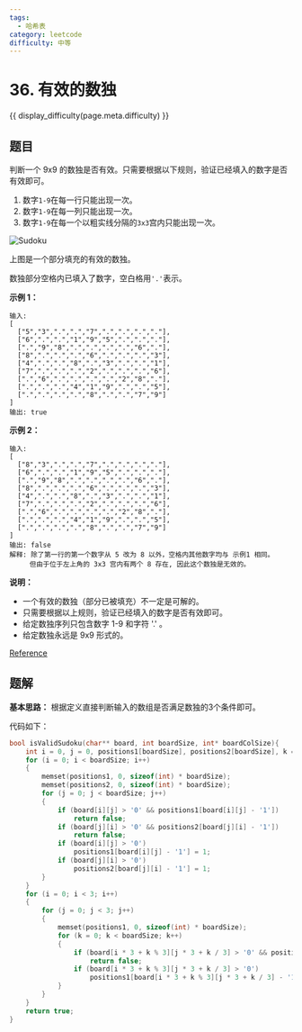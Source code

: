 ```yaml
---
tags:
  - 哈希表
category: leetcode
difficulty: 中等
---
```


# 36. 有效的数独

{{ display_difficulty(page.meta.difficulty) }}

## 题目

判断一个 9x9 的数独是否有效。只需要根据以下规则，验证已经填入的数字是否有效即可。

1. 数字`1-9`在每一行只能出现一次。
2. 数字`1-9`在每一列只能出现一次。
3. 数字`1-9`在每一个以粗实线分隔的`3x3`宫内只能出现一次。

![Sudoku](https://upload.wikimedia.org/wikipedia/commons/thumb/f/ff/Sudoku-by-L2G-20050714.svg/250px-Sudoku-by-L2G-20050714.svg.png)

上图是一个部分填充的有效的数独。

数独部分空格内已填入了数字，空白格用`'.'`表示。

**示例 1：**

```
输入:
[
  ["5","3",".",".","7",".",".",".","."],
  ["6",".",".","1","9","5",".",".","."],
  [".","9","8",".",".",".",".","6","."],
  ["8",".",".",".","6",".",".",".","3"],
  ["4",".",".","8",".","3",".",".","1"],
  ["7",".",".",".","2",".",".",".","6"],
  [".","6",".",".",".",".","2","8","."],
  [".",".",".","4","1","9",".",".","5"],
  [".",".",".",".","8",".",".","7","9"]
]
输出: true
```

**示例 2：**

```
输入:
[
  ["8","3",".",".","7",".",".",".","."],
  ["6",".",".","1","9","5",".",".","."],
  [".","9","8",".",".",".",".","6","."],
  ["8",".",".",".","6",".",".",".","3"],
  ["4",".",".","8",".","3",".",".","1"],
  ["7",".",".",".","2",".",".",".","6"],
  [".","6",".",".",".",".","2","8","."],
  [".",".",".","4","1","9",".",".","5"],
  [".",".",".",".","8",".",".","7","9"]
]
输出: false
解释: 除了第一行的第一个数字从 5 改为 8 以外，空格内其他数字均与 示例1 相同。
     但由于位于左上角的 3x3 宫内有两个 8 存在, 因此这个数独是无效的。
```

**说明：**

* 一个有效的数独（部分已被填充）不一定是可解的。
* 只需要根据以上规则，验证已经填入的数字是否有效即可。
* 给定数独序列只包含数字 1-9 和字符 '.' 。
* 给定数独永远是 9x9 形式的。

[Reference](https://leetcode-cn.com/problems/valid-sudoku)

## 题解

**基本思路：** 根据定义直接判断输入的数组是否满足数独的3个条件即可。

代码如下：

```c
bool isValidSudoku(char** board, int boardSize, int* boardColSize){
    int i = 0, j = 0, positions1[boardSize], positions2[boardSize], k = 0;
    for (i = 0; i < boardSize; i++)
    {
        memset(positions1, 0, sizeof(int) * boardSize);
        memset(positions2, 0, sizeof(int) * boardSize);
        for (j = 0; j < boardSize; j++)
        {
            if (board[i][j] > '0' && positions1[board[i][j] - '1'])
                return false;
            if (board[j][i] > '0' && positions2[board[j][i] - '1'])
                return false;
            if (board[i][j] > '0')
                positions1[board[i][j] - '1'] = 1;
            if (board[j][i] > '0')
                positions2[board[j][i] - '1'] = 1;
        }
    }
    for (i = 0; i < 3; i++)
    {
        for (j = 0; j < 3; j++)
        {
            memset(positions1, 0, sizeof(int) * boardSize);
            for (k = 0; k < boardSize; k++)
            {
                if (board[i * 3 + k % 3][j * 3 + k / 3] > '0' && positions1[board[i * 3 + k % 3][j * 3 + k / 3] - '1'])
                    return false;
                if (board[i * 3 + k % 3][j * 3 + k / 3] > '0')
                    positions1[board[i * 3 + k % 3][j * 3 + k / 3] - '1'] = 1;
            }
        }
    }
    return true;
}
```